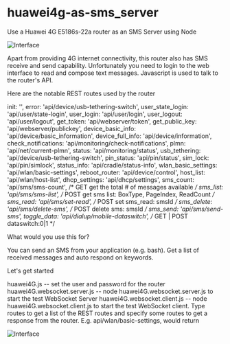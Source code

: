 # huawei4g-as-sms_server
Use a Huawei 4G E5186s-22a router as an SMS Server using Node

![Interface](https://github.com/wilwad/huawei4g-as-sms_server/blob/master/huawei-4g-router.jpg)

Apart from providing 4G internet connectivity, this router also has SMS receive and send capability.
Unfortunately you need to login to the web interface to read and compose text messages.
Javascript is used to talk to the router's API.

Here are the notable REST routes used by the router

init:                '',
error:				 'api/device/usb-tethering-switch',
user_state_login:    'api/user/state-login',
user_login:			 'api/user/login',
user_logout:         'api/user/logout',
get_token:           'api/webserver/token',
get_public_key:		 'api/webserver/publickey',
device_basic_info:   'api/device/basic_information',
device_full_info:	 'api/device/information',
check_notifications: 'api/monitoring/check-notifications',
plmn:                'api/net/current-plmn',
status:              'api/monitoring/status',
usb_tethering:       'api/device/usb-tethering-switch',
pin_status:          'api/pin/status',
sim_lock:			 'api/pin/simlock',
status_info:         'api/cradle/status-info',
wlan_basic_settings: 'api/wlan/basic-settings',
reboot_router:		 'api/device/control',
host_list:			 'api/wlan/host-list',
dhcp_settings:	 	 'api/dhcp/settings',
sms_count:			 'api/sms/sms-count', /* GET get the total # of messages available */
sms_list:			 'api/sms/sms-list', /* POST get sms list: BoxType, PageIndex, ReadCount */
sms_read:			 'api/sms/set-read', /* POST set sms_read: <Index>smsId</Index> */
sms_delete:			 'api/sms/delete-sms', /* POST delete sms: <Index>smsId</Index> */
sms_send:			 'api/sms/send-sms',
toggle_data:		 'api/dialup/mobile-dataswitch', /* GET | POST dataswitch:0|1 */

What would you use this for?

You can send an SMS from your application (e.g. bash). Get a list of received messages and auto respond on keywords.

Let's get started

huawei4G.js -- set the user and password for the router
huawei4G.websocket.server.js -- node huawei4G.websocket.server.js to start the test WebSocket Server
huawei4G.websocket.client.js -- node huawei4G.websocket.client.js to start the test WebSocket client. 
Type routes to get a list of the REST routes and specify some routes to get a response from the router.
E.g. api/wlan/basic-settings, would return


![Interface](https://github.com/wilwad/huawei4g-as-sms_server/blob/master/websocket-client-routes.png)


